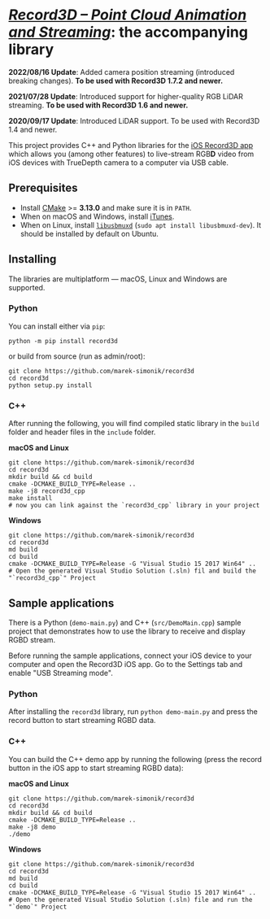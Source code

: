 # [*Record3D – Point Cloud Animation and Streaming*](https://record3d.app/): the accompanying library 

**2022/08/16 Update**: Added camera position streaming (introduced breaking changes). **To be used with Record3D 1.7.2 and newer.**

**2021/07/28 Update**: Introduced support for higher-quality RGB LiDAR streaming. **To be used with Record3D 1.6 and newer.**

**2020/09/17 Update**: Introduced LiDAR support. To be used with Record3D 1.4 and newer.

This project provides C++ and Python libraries for the [iOS Record3D app](https://record3d.app/) which allows you (among other features) to 
live-stream RGB**D** video from iOS devices with TrueDepth camera to a computer via USB cable.

## Prerequisites
  - Install [CMake](https://cmake.org/download/) >= **3.13.0** and make sure it is in `PATH`.
  - When on macOS and Windows, install [iTunes](https://www.apple.com/itunes/).
  - When on Linux, install [`libusbmuxd`](https://launchpad.net/ubuntu/+source/libusbmuxd) (`sudo apt install libusbmuxd-dev`). It should be installed by default on Ubuntu.
  
## Installing
The libraries are multiplatform — macOS, Linux and Windows are supported.

### Python
You can install either via `pip`:
    
    python -m pip install record3d

or build from source (run as admin/root):
    
    git clone https://github.com/marek-simonik/record3d
    cd record3d
    python setup.py install
    
### C++
After running the following, you will find compiled static library in the `build` folder and header files in the `include` folder.

**macOS and Linux**

    git clone https://github.com/marek-simonik/record3d
    cd record3d
    mkdir build && cd build
    cmake -DCMAKE_BUILD_TYPE=Release ..
    make -j8 record3d_cpp
    make install
    # now you can link against the `record3d_cpp` library in your project

**Windows**

    git clone https://github.com/marek-simonik/record3d
    cd record3d
    md build
    cd build
    cmake -DCMAKE_BUILD_TYPE=Release -G "Visual Studio 15 2017 Win64" ..
    # Open the generated Visual Studio Solution (.sln) fil and build the "`record3d_cpp`" Project

## Sample applications
There is a Python (`demo-main.py`) and C++ (`src/DemoMain.cpp`) sample project that demonstrates how to use the library to receive and display RGBD stream.

Before running the sample applications, connect your iOS device to your computer and open the Record3D iOS app. Go to the Settings tab and enable "USB Streaming mode".

### Python
After installing the `record3d` library, run `python demo-main.py` and press the record button to start streaming RGBD data.

### C++
You can build the C++ demo app by running the following (press the record button in the iOS app to start streaming RGBD data):

**macOS and Linux**

    git clone https://github.com/marek-simonik/record3d
    cd record3d
    mkdir build && cd build
    cmake -DCMAKE_BUILD_TYPE=Release ..
    make -j8 demo
    ./demo
    
**Windows**

    git clone https://github.com/marek-simonik/record3d
    cd record3d
    md build
    cd build
    cmake -DCMAKE_BUILD_TYPE=Release -G "Visual Studio 15 2017 Win64" ..
    # Open the generated Visual Studio Solution (.sln) file and run the "`demo`" Project
